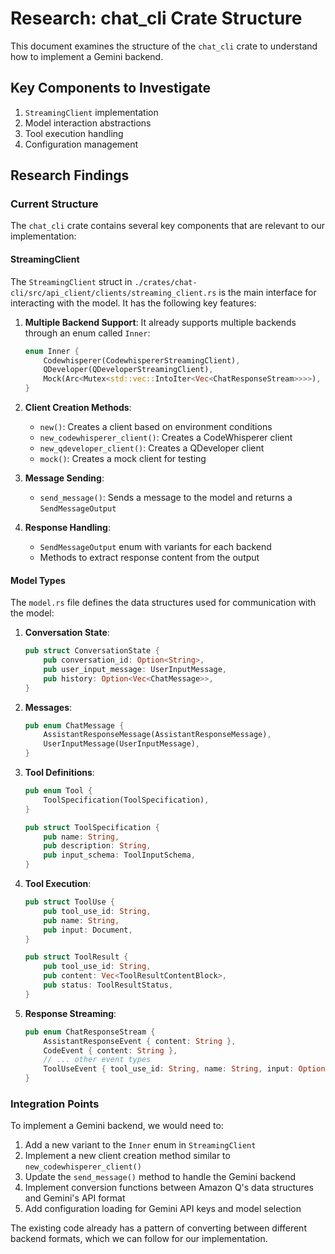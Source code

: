 # Research: chat_cli Crate Structure

This document examines the structure of the `chat_cli` crate to understand how to implement a Gemini backend.

## Key Components to Investigate

1. `StreamingClient` implementation
2. Model interaction abstractions
3. Tool execution handling
4. Configuration management

## Research Findings

### Current Structure

The `chat_cli` crate contains several key components that are relevant to our implementation:

#### StreamingClient

The `StreamingClient` struct in `./crates/chat-cli/src/api_client/clients/streaming_client.rs` is the main interface for interacting with the model. It has the following key features:

1. **Multiple Backend Support**: It already supports multiple backends through an enum called `Inner`:
   ```rust
   enum Inner {
       Codewhisperer(CodewhispererStreamingClient),
       QDeveloper(QDeveloperStreamingClient),
       Mock(Arc<Mutex<std::vec::IntoIter<Vec<ChatResponseStream>>>>),
   }
   ```

2. **Client Creation Methods**:
   - `new()`: Creates a client based on environment conditions
   - `new_codewhisperer_client()`: Creates a CodeWhisperer client
   - `new_qdeveloper_client()`: Creates a QDeveloper client
   - `mock()`: Creates a mock client for testing

3. **Message Sending**:
   - `send_message()`: Sends a message to the model and returns a `SendMessageOutput`

4. **Response Handling**:
   - `SendMessageOutput` enum with variants for each backend
   - Methods to extract response content from the output

#### Model Types

The `model.rs` file defines the data structures used for communication with the model:

1. **Conversation State**:
   ```rust
   pub struct ConversationState {
       pub conversation_id: Option<String>,
       pub user_input_message: UserInputMessage,
       pub history: Option<Vec<ChatMessage>>,
   }
   ```

2. **Messages**:
   ```rust
   pub enum ChatMessage {
       AssistantResponseMessage(AssistantResponseMessage),
       UserInputMessage(UserInputMessage),
   }
   ```

3. **Tool Definitions**:
   ```rust
   pub enum Tool {
       ToolSpecification(ToolSpecification),
   }
   
   pub struct ToolSpecification {
       pub name: String,
       pub description: String,
       pub input_schema: ToolInputSchema,
   }
   ```

4. **Tool Execution**:
   ```rust
   pub struct ToolUse {
       pub tool_use_id: String,
       pub name: String,
       pub input: Document,
   }
   
   pub struct ToolResult {
       pub tool_use_id: String,
       pub content: Vec<ToolResultContentBlock>,
       pub status: ToolResultStatus,
   }
   ```

5. **Response Streaming**:
   ```rust
   pub enum ChatResponseStream {
       AssistantResponseEvent { content: String },
       CodeEvent { content: String },
       // ... other event types
       ToolUseEvent { tool_use_id: String, name: String, input: Option<String>, stop: Option<bool> },
   }
   ```

### Integration Points

To implement a Gemini backend, we would need to:

1. Add a new variant to the `Inner` enum in `StreamingClient`
2. Implement a new client creation method similar to `new_codewhisperer_client()`
3. Update the `send_message()` method to handle the Gemini backend
4. Implement conversion functions between Amazon Q's data structures and Gemini's API format
5. Add configuration loading for Gemini API keys and model selection

The existing code already has a pattern of converting between different backend formats, which we can follow for our implementation.
